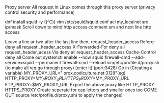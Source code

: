 Proxy server 
All request in Linux comes through this proxy server (privacy control security and performance)

dnf install squid -y ((^C))
vim /etc/squid/squid.conf 
acl my_localnet src ip/mask
Scroll down to mind http access comment em and next line http access <name>

Leave a line or two after the last line then,
request_header_access Referer deny all
request _header_access X-Forwarded-For deny all
request_header_acess Via deny all
request_header_access Cache-Control deny all
Come out
systemctl enable --now squid
firewall-cmd --add-service=squid --permanent
firewall-cmd --reload
vim/etc/profile.d/proxy.sh (to make all req go through proxy) (enter it) (port:3428)
Go in 
(Creating a variable) MY_PROXY_URL=" prox.codiculture.net:3128"(eg)
HTTP_PROXY=$MY_PROXY_URL
HTTPS_PROXY=$MY_PROXY_URL
FTP_PROXY=$MY_PROXY_URL
Export the above proxy like HTTP_PROXY HTTPS_PROXY
Create seperate for cap letters and smaller ones too
COME OUT
source /etc/profile.d/proxy.sh( to apply the changes)